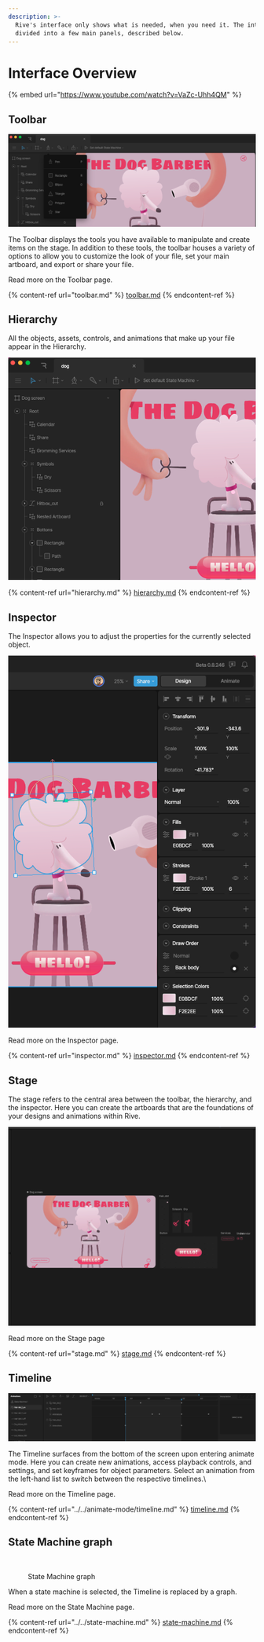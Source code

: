 ```yaml
---
description: >-
  Rive's interface only shows what is needed, when you need it. The interface is
  divided into a few main panels, described below.
---
```


# Interface Overview

{% embed url="https://www.youtube.com/watch?v=VaZc-Uhh4QM" %}

## Toolbar

![](<../../../.gitbook/assets/Screen Shot 2023-03-29 at 12.25.22 PM.png>)

The Toolbar displays the tools you have available to manipulate and create items on the stage. In addition to these tools, the toolbar houses a variety of options to allow you to customize the look of your file, set your main artboard, and export or share your file.

Read more on the Toolbar page.

{% content-ref url="toolbar.md" %}
[toolbar.md](toolbar.md)
{% endcontent-ref %}

## **Hierarchy**

All the objects, assets, controls, and animations that make up your file appear in the Hierarchy.

![](<../../../.gitbook/assets/Screen Shot 2023-03-29 at 12.26.58 PM.png>)

{% content-ref url="hierarchy.md" %}
[hierarchy.md](hierarchy.md)
{% endcontent-ref %}

## **Inspector**

The Inspector allows you to adjust the properties for the currently selected object.

![](<../../../.gitbook/assets/Screen Shot 2023-03-29 at 12.40.06 PM.png>)

Read more on the Inspector page.

{% content-ref url="inspector.md" %}
[inspector.md](inspector.md)
{% endcontent-ref %}

## **Stage**

The stage refers to the central area between the toolbar, the hierarchy, and the inspector. Here you can create the artboards that are the foundations of your designs and animations within Rive.

![](<../../../.gitbook/assets/Screen Shot 2023-03-29 at 12.41.58 PM.png>)

Read more on the Stage page

{% content-ref url="stage.md" %}
[stage.md](stage.md)
{% endcontent-ref %}

## **Timeline**

![](<../../../.gitbook/assets/Screen Shot 2023-03-29 at 12.44.19 PM.png>)

The Timeline surfaces from the bottom of the screen upon entering animate mode. Here you can create new animations, access playback controls, and settings, and set keyframes for object parameters. Select an animation from the left-hand list to switch between the respective timelines.\


Read more on the Timeline page.

{% content-ref url="../../animate-mode/timeline.md" %}
[timeline.md](../../animate-mode/timeline.md)
{% endcontent-ref %}

## State Machine graph

<figure><img src="../../../.gitbook/assets/CleanShot 2022-08-30 at 21.16.30@2x.png" alt=""><figcaption><p>State Machine graph</p></figcaption></figure>

When a state machine is selected, the Timeline is replaced by a graph.

Read more on the State Machine page.

{% content-ref url="../../state-machine.md" %}
[state-machine.md](../../state-machine.md)
{% endcontent-ref %}
